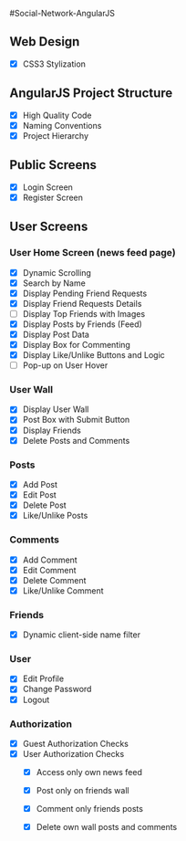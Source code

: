 #Social-Network-AngularJS

## Web Design
  - [x] CSS3 Stylization 

## AngularJS Project Structure
  - [x] High Quality Code
  - [x] Naming Conventions
  - [x] Project Hierarchy

## Public Screens
  - [x] Login Screen
  - [x] Register Screen

## User Screens

### User Home Screen (news feed page)
  - [x] Dynamic Scrolling
  - [x] Search by Name
  - [x] Display Pending Friend Requests
  - [x] Display Friend Requests Details
  - [ ] Display Top Friends with Images
  - [x] Display Posts by Friends (Feed)
  - [x] Display Post Data
  - [x] Display Box for Commenting
  - [x] Display Like/Unlike Buttons and Logic
  - [ ] Pop-up on User Hover

### User Wall 
  - [x] Display User Wall
  - [x] Post Box with Submit Button
  - [x] Display Friends
  - [x] Delete Posts and Comments

### Posts
  - [x] Add Post
  - [x] Edit Post
  - [x] Delete Post
  - [x] Like/Unlike Posts

### Comments
  - [x] Add Comment
  - [x] Edit Comment
  - [x] Delete Comment
  - [x] Like/Unlike Comment

### Friends
  - [x] Dynamic client-side name filter

### User
  - [x] Edit Profile
  - [x] Change Password
  - [x] Logout

### Authorization
  - [x] Guest Authorization Checks
  - [x] User Authorization Checks
    - [x] Access only own news feed
    - [x] Post only on friends wall
    - [x] Comment only friends posts
    - [x] Delete own wall posts and comments
    